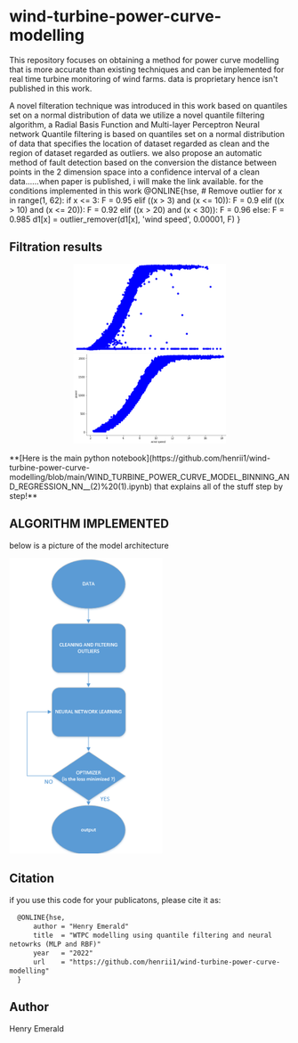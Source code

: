 # wind-turbine-power-curve-modelling

This repository focuses on obtaining a method for power curve modelling that is more accurate than existing techniques and can be implemented for real time turbine monitoring of wind farms.
data is proprietary hence isn't published in this work.

A novel filteration technique was introduced in this work based on quantiles set on a normal distribution of data
we utilize a novel quantile filtering algorithm, a Radial Basis Function and Multi-layer Perceptron Neural network
Quantile filtering is based on quantiles set on a normal distribution of data that specifies the location of dataset regarded as clean and the region of dataset regarded as outliers.
we also propose an automatic method of fault detection based on the conversion the distance between points in the 2 dimension space into a confidence interval of a clean data......when paper is published, i will make the link available.
for the conditions implemented in this work
@ONLINE{hse,
    # Remove outlier
for x in range(1, 62):
    if x <= 3:
        F = 0.95
    elif ((x > 3) and (x <= 10)):
        F = 0.9
    elif ((x > 10) and (x <= 20)):
        F = 0.92
    elif ((x > 20) and (x < 30)):
        F = 0.96
    else:
        F = 0.985
    d1[x] = outlier_remover(d1[x], 'wind speed', 0.00001, F)
}

## Filtration results
<p align="center">
  <img src="https://github.com/henrii1/wind-turbine-power-curve-modelling/blob/eb5a4d7af8ef44b901038202c35f975caa722ffc/pics/Screenshot%202022-04-03%20212914.png" | width=275>  
  <img src="https://github.com/henrii1/wind-turbine-power-curve-modelling/blob/eb5a4d7af8ef44b901038202c35f975caa722ffc/pics/wind%203.png" | width=275>  
   </p>
**[Here is the main python notebook](https://github.com/henrii1/wind-turbine-power-curve-modelling/blob/main/WIND_TURBINE_POWER_CURVE_MODEL_BINNING_AND_REGRESSION_NN__(2)%20(1).ipynb) that explains all of the stuff step by step!**

## ALGORITHM IMPLEMENTED
below is a picture of the model architecture
<p align="centre">
  <img src="https://github.com/henrii1/wind-turbine-power-curve-modelling/blob/eb5a4d7af8ef44b901038202c35f975caa722ffc/pics/algorithm.png" | width=275>
  </p>
  
  ## Citation
  if you use this code for your publicatons, please cite it as:
  
      @ONLINE{hse,
          author = "Henry Emerald"
          title  = "WTPC modelling using quantile filtering and neural netowrks (MLP and RBF)"
          year   = "2022"
          url    = "https://github.com/henrii1/wind-turbine-power-curve-modelling"
      }
      
## Author
Henry Emerald
